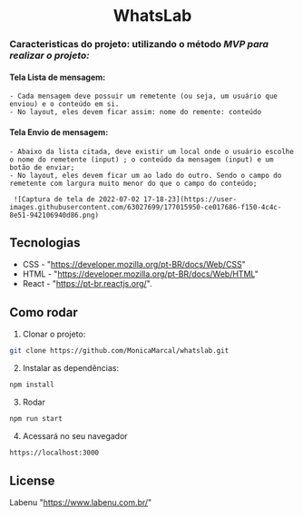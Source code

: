 <h1 align="center">
  <center>WhatsLab</center>
</h1>
 
### Caracteristicas do projeto: utilizando o método *MVP para realizar o projeto:*

#### Tela **Lista de mensagem:**
    - Cada mensagem deve possuir um remetente (ou seja, um usuário que enviou) e o conteúdo em si.
    - No layout, eles devem ficar assim: nome do remente: conteúdo

#### Tela **Envio de mensagem:**
    - Abaixo da lista citada, deve existir um local onde o usuário escolhe o nome do remetente (input) ; o conteúdo da mensagem (input) e um botão de enviar;
    - No layout, eles devem ficar um ao lado do outro. Sendo o campo do remetente com largura muito menor do que o campo do conteúdo;
    
     ![Captura de tela de 2022-07-02 17-18-23](https://user-images.githubusercontent.com/63027699/177015950-ce017686-f150-4c4c-8e51-942106940d86.png)


## Tecnologias
- CSS - "https://developer.mozilla.org/pt-BR/docs/Web/CSS"
- HTML - "https://developer.mozilla.org/pt-BR/docs/Web/HTML"
- React - "https://pt-br.reactjs.org/".

## Como rodar
1. Clonar o projeto: 
```bash
git clone https://github.com/MonicaMarcal/whatslab.git
```
2. Instalar as dependências: 
```bash
npm install
```
3. Rodar
```bash
npm run start
```
4. Acessará no seu navegador
```bash
https://localhost:3000
```

## License
Labenu "https://www.labenu.com.br/"
